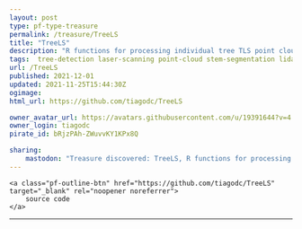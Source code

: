 ```yaml
---
layout: post
type: pf-type-treasure
permalink: /treasure/TreeLS
title: "TreeLS"
description: "R functions for processing individual tree TLS point clouds"
tags:  tree-detection laser-scanning point-cloud stem-segmentation lidar
url: /TreeLS
published: 2021-12-01
updated: 2021-11-25T15:44:30Z
ogimage: 
html_url: https://github.com/tiagodc/TreeLS

owner_avatar_url: https://avatars.githubusercontent.com/u/19391644?v=4
owner_login: tiagodc
pirate_id: bRjzPAh-ZWuvvKY1KPx8Q

sharing:
    mastodon: "Treasure discovered: TreeLS, R functions for processing individual tree TLS point clouds"
---
```


<div class="text-center">
    
    <a class="pf-outline-btn" href="https://github.com/tiagodc/TreeLS" target="_blank" rel="noopener noreferrer">
        source code
    </a>
    
    
</div>





<div class="pf-night-sky-spacer">
    <div id="pf-night-sky" data-stars="41" data-owner="tiagodc" data-repo="TreeLS">
        <div id="pf-open-dialog" class="pf-meta-star pf-star-todo"></div>
        <dialog id="pf-star-dialog">
            Star this Repository to putt a smile on the Developers face.
            <div class="pf-row">
                <div class="pf-grow"></div>
                <div><a class="pf-unterlines" href="https://github.com/tiagodc/TreeLS" target="_blank">VISIT REPOSITORY</a></div>
            </div>
        </dialog>
    </div>
</div>

<hr class="gf-seperator">
